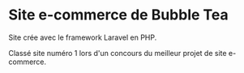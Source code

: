 # Site e-commerce de Bubble Tea

Site crée avec le framework Laravel en PHP. 

Classé site numéro 1 lors d'un concours du meilleur projet de site e-commerce.
